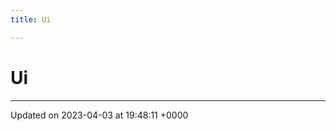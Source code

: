 ```yaml
---
title: Ui

---
```


# Ui








-------------------------------

Updated on 2023-04-03 at 19:48:11 +0000